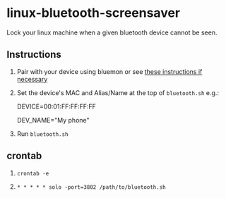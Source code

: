 linux-bluetooth-screensaver
===========================

Lock your linux machine when a given bluetooth device cannot be seen.

## Instructions

1. Pair with your device using bluemon or see [these instructions if necessary](https://help.ubuntu.com/community/BluetoothSetup)

2. Set the device's MAC and Alias/Name at the top of `bluetooth.sh` e.g.:

	DEVICE=00:01:FF:FF:FF:FF

	DEV_NAME="My phone"

3. Run `bluetooth.sh`

## crontab

1. `crontab -e`

2. `* * * * * solo -port=3802 /path/to/bluetooth.sh`
